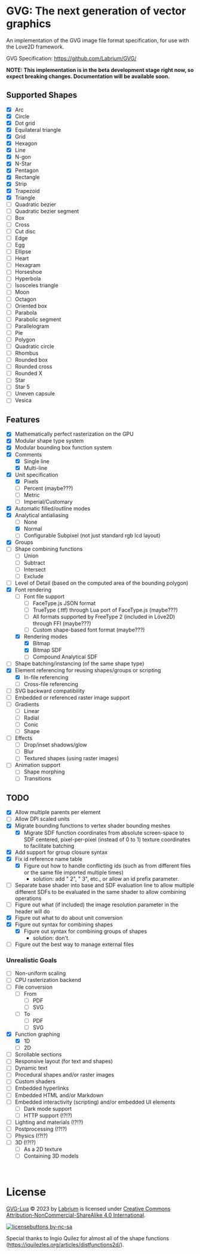 # GVG: The next generation of vector graphics
An implementation of the GVG image file format specification, for use with the Love2D framework.

GVG Specification: https://github.com/Labrium/GVG/

**NOTE: This implementation is in the beta development stage right now, so expect breaking changes. Documentation will be available soon.**

## Supported Shapes
 - [x] Arc
 - [x] Circle
 - [x] Dot grid
 - [x] Equilateral triangle
 - [x] Grid
 - [x] Hexagon
 - [x] Line
 - [x] N-gon
 - [x] N-Star
 - [x] Pentagon
 - [x] Rectangle
 - [x] Strip
 - [x] Trapezoid
 - [x] Triangle
 - [ ] Quadratic bezier
 - [ ] Quadratic bezier segment
 - [ ] Box
 - [ ] Cross
 - [ ] Cut disc
 - [ ] Edge
 - [ ] Egg
 - [ ] Ellipse
 - [ ] Heart
 - [ ] Hexagram
 - [ ] Horseshoe
 - [ ] Hyperbola
 - [ ] Isosceles triangle
 - [ ] Moon
 - [ ] Octagon
 - [ ] Oriented box
 - [ ] Parabola
 - [ ] Parabolic segment
 - [ ] Parallelogram
 - [ ] Pie
 - [ ] Polygon
 - [ ] Quadratic circle
 - [ ] Rhombus
 - [ ] Rounded box
 - [ ] Rounded cross
 - [ ] Rounded X
 - [ ] Star
 - [ ] Star 5
 - [ ] Uneven capsule
 - [ ] Vesica

## Features
 - [x] Mathematically perfect rasterization on the GPU
 - [x] Modular shape type system
 - [x] Modular bounding box function system
 - [x] Comments
   - [x] Single line
   - [x] Multi-line
 - [x] Unit specification
   - [x] Pixels
   - [ ] Percent (maybe???)
   - [ ] Metric
   - [ ] Imperial/Customary
 - [x] Automatic filled/outline modes
 - [x] Analytical antialiasing
   - [ ] None
   - [x] Normal
   - [ ] Configurable Subpixel (not just standard rgb lcd layout)
 - [x] Groups
 - [ ] Shape combining functions
   - [ ] Union
   - [ ] Subtract
   - [ ] Intersect
   - [ ] Exclude
 - [ ] Level of Detail (based on the computed area of the bounding polygon)
 - [x] Font rendering
   - [ ] Font file support
     - [ ] FaceType.js JSON format
     - [ ] TrueType (.ttf) through Lua port of FaceType.js (maybe???)
     - [ ] All formats supported by FreeType 2 (included in Löve2D) through FFI (maybe???)
     - [ ] Custom shape-based font format (maybe???)
   - [x] Rendering modes
     - [x] Bitmap
     - [x] Bitmap SDF
     - [ ] Compound Analytical SDF
 - [ ] Shape batching/instancing (of the same shape type)
 - [x] Element referencing for reusing shapes/groups or scripting
   - [x] In-file referencing
   - [ ] Cross-file referencing
 - [ ] SVG backward compatibility
 - [ ] Embedded or referenced raster image support
 - [ ] Gradients
   - [ ] Linear
   - [ ] Radial
   - [ ] Conic
   - [ ] Shape
 - [ ] Effects
   - [ ] Drop/inset shadows/glow
   - [ ] Blur
   - [ ] Textured shapes (using raster images)
 - [ ] Animation support
   - [ ] Shape morphing
   - [ ] Transitions

## TODO
 - [x] Allow multiple parents per element
 - [ ] Allow DPI scaled units
 - [x] Migrate bounding functions to vertex shader bounding meshes
   - [x] Migrate SDF function coordinates from absolute screen-space to SDF centered, pixel-per-pixel (instead of 0 to 1) texture coordinates to facilitate batching
 - [x] Add support for group closure syntax
 - [x] Fix id reference name table
   - [x] Figure out how to handle conflicting ids (such as from different files or the same file imported multiple times)
     - solution: add " 2", " 3", etc., or allow an id prefix parameter.
 - [ ] Separate base shader into base and SDF evaluation line to allow multiple different SDFs to be evaluated in the same shader to allow combining operations
 - [ ] Figure out what (if included) the image resolution parameter in the header will do
 - [x] Figure out what to do about unit conversion
 - [x] Figure out syntax for combining shapes
   - [x] Figure out syntax for combining groups of shapes
     - solution: don't.
 - [ ] Figure out the best way to manage external files

### Unrealistic Goals
 - [ ] Non-uniform scaling
 - [ ] CPU rasterization backend
 - [ ] File conversion
   - [ ] From
     - [ ] PDF
     - [ ] SVG
   - [ ] To
     - [ ] PDF
     - [ ] SVG
 - [x] Function graphing
   - [x] 1D
   - [ ] 2D
 - [ ] Scrollable sections
 - [ ] Responsive layout (for text and shapes)
 - [ ] Dynamic text
 - [ ] Procedural shapes and/or raster images
 - [ ] Custom shaders
 - [ ] Embedded hyperlinks
 - [ ] Embedded HTML and/or Markdown
 - [ ] Embedded interactivity (scripting) and/or embedded UI elements
   - [ ] Dark mode support
   - [ ] HTTP support (!?!?)
 - [ ] Lighting and materials (!?!?)
 - [ ] Postprocessing (!?!?)
 - [ ] Physics (!?!?)
 - [ ] 3D (!?!?)
   - [ ] As a 2D texture
   - [ ] Containing 3D models

&nbsp;

# License

[GVG-Lua](https://github.com/Labrium/GVG-Lua) &copy; 2023 by [Labrium](https://github.com/Labrium) is licensed under [Creative Commons Attribution-NonCommercial-ShareAlike 4.0 International](https://creativecommons.org/licenses/by-nc-sa/4.0).

[![licensebuttons by-nc-sa](https://licensebuttons.net/l/by-nc-sa/4.0/88x31.png)](https://creativecommons.org/licenses/by-nc-sa/4.0)

Special thanks to Ingio Quilez for almost all of the shape functions (https://iquilezles.org/articles/distfunctions2d/).
